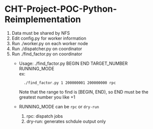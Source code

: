 CHT-Project-POC-Python-Reimplementation
=======================================

1.  Data must be shared by NFS
2.  Edit config.py for worker information
3.  Run ./worker.py on each worker node
4.  Run ./dispatcher.py on coordinator
5.  Run ./find_factor.py on coordinator
    - Usage: ./find_factor.py BEGIN END TARGET_NUMBER RUNNING_MODE<br/>
      ex:

            ./find_factor.py 1 200000001 200000000 rpc
      Note that the range to find is [BEGIN, END), so END must be the greatest number you like +1
    - RUNNING_MODE can be `rpc` or `dry-run`
        1. rpc: dispatch jobs
        2. dry-run: generates schdule output only
